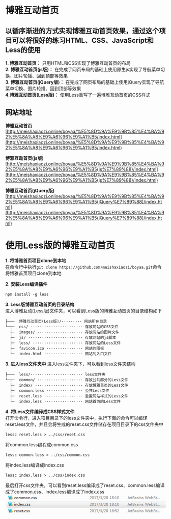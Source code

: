 # 博雅互动首页

## **以循序渐进的方式实现博雅互动首页效果，通过这个项目可以将很好的练习HTML、CSS、JavaScript和Less的使用**
**1. 博雅互动首页：** 只用HTML和CSS实现了博雅互动首页的布局  
**2. 博雅互动首页(js版)：** 在完成了网页布局的基础上使用原生js实现了导航菜单切换、图片轮播、回到顶部等效果  
**3. 博雅互动首页(jQuery版)：** 在完成了网页布局的基础上使用jQuery实现了导航菜单切换、图片轮播、回到顶部等效果  
**4.博雅互动首页(Less版)：** 使用Less重写了一遍博雅互动首页的CSS样式

## **网站地址**
**博雅互动首页**
 [http://meishaxiaozi.online/boyaa/%E5%8D%9A%E9%9B%85%E4%BA%92%E5%8A%A8%E9%A6%96%E9%A1%B5/index.html](http://meishaxiaozi.online/boyaa/%E5%8D%9A%E9%9B%85%E4%BA%92%E5%8A%A8%E9%A6%96%E9%A1%B5/index.html)

**博雅互动首页(js版)** 
[http://meishaxiaozi.online/boyaa/%E5%8D%9A%E9%9B%85%E4%BA%92%E5%8A%A8%E9%A6%96%E9%A1%B5(js%E7%89%88)/index.html](http://meishaxiaozi.online/boyaa/%E5%8D%9A%E9%9B%85%E4%BA%92%E5%8A%A8%E9%A6%96%E9%A1%B5(js%E7%89%88)/index.html)

**博雅互动首页(jQuery版)**  
[http://meishaxiaozi.online/boyaa/%E5%8D%9A%E9%9B%85%E4%BA%92%E5%8A%A8%E9%A6%96%E9%A1%B5(jQuery%E7%89%88)/index.html](http://meishaxiaozi.online/boyaa/%E5%8D%9A%E9%9B%85%E4%BA%92%E5%8A%A8%E9%A6%96%E9%A1%B5(jQuery%E7%89%88)/index.html)

# 使用Less版的博雅互动首页

**1. 将博雅首页项目clone到本地**  
在命令行中执行`git clone https://github.com/meishaxiaozi/boyaa.git`命令将博雅首页项目clone到本地  

**2. 安装Less编译插件**  
```
npm install -g less
```

**3. Less版博雅互动首页的目录结构**  
进入博雅互动(Less版)文件夹，可以看到Less版的博雅互动首页的目录结构如下

    ├───  博雅互动首页(Less版)/········· 网站所在目录
	└─┬─  css/ ······················· 存放网站的CSS文件
	  ├─  images/ ···················· 存放网站的图片文件
	  ├─  js/ ························ 存放网站的js脚本
	  ├─  less/ ······················ 存放网站的Less文件
	  ├─  favicon.ico ················ 网站的图标
	  └─  index.html ················· 网站的入口文件

**3. 进入less文件夹中**
进入less文件夹下，可以看到less文件夹结构

    ├───  less/······················· less文件夹
	└─┬─  common/ ···················· 存放公共部分的Less文件
	  ├─  index/ ····················· 存放博雅首页的Less文件
	  ├─  common.less ················ 公共Less文件
	  ├─  reset.less ················· 重置网站样式的Less文件
	  └─  index.less ················· 网站首页的Less文件

**4. 将Less文件编译成CSS样式文件**  
打开命令行，进入项目目录下的less文件夹中，执行下面的命令可以编译reset.less文件，并且会将生成的reset.css文件储存在项目目录下的css文件夹中  
```
lessc reset.less > ../css/reset.css
```

将common.less编程成common.css  
```
lessc common.less > ../css/common.css
```

将index.less编译成index.css  
```
lessc index.less > ../css/index.css
```
最后打开css文件夹，可以看到reset.less编译成了reset.css、common.less编译成了common.css、index.less编译成了index.css
![](project.png)




